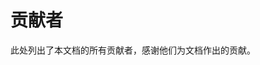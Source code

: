 <script setup>
import { VPTeamMembers } from 'vitepress/theme'
import members from "../../.vitepress/data/members.json"
</script>

# 贡献者

此处列出了本文档的所有贡献者，感谢他们为文档作出的贡献。

<VPTeamMembers size="small" :members="members" />
